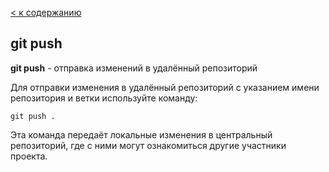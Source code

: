 [< к содержанию](./readme.md)

## git push

**git push** -  отправка изменений в удалённый репозиторий

Для отправки изменения в удалённый репозиторий с указанием имени репозитория и ветки используйте команду:

```bash=
git push .
```
Эта команда передаёт локальные изменения в центральный репозиторий, где с ними могут ознакомиться другие участники проекта.